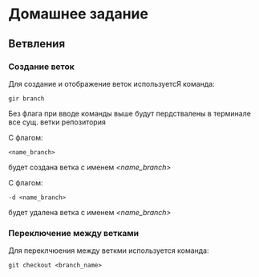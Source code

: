 # **Домашнее задание**
## Ветвления

### Создание веток

Для создание и отображение веток используетсЯ команда:

    gir branch

Без флага при вводе команды выше будут пердствалены в терминале все сущ. ветки репозитория

С флагом:

    <name_branch>

будет создана ветка с именем *<name_branch>*

С флагом:

    -d <name_branch>

будет удалена ветка с именем *<name_branch>*
### Переключение между ветками

Для переклчюения между веткми используется команда:

    git checkout <branch_name>
